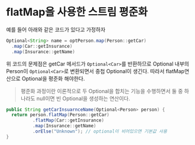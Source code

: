 # flatMap을 사용한 스트림 평준화

예를 들어 아래와 같은 코드가 있다고 가정하자

```java
Optional<String> name = optPerson.map(Person::getCar)
  .map(Car::getInsurance)
  .map(Insurance::getName)
```

위 코드의 문제점은 getCar 메서드가 `Optional<Car>`를 반환하므로 Optional 내부의 Person이 `Optional<Car>`로 변환되면서
중첩 Optional이 생긴다. 따라서 flatMap연산으로 Optional을 평준화 해야한다.

> 평준화 과정이란 이론적으로 두 Optional을 합치는 기능을 수행하면서 둘 중 하나라도 null이면 빈 Optional을 생성하는 연산이다.

```java
public String getCarInsuarnceName(Optional<Person> person) {
  return person.flatMap(Person::getCar)
          .flatMap(Car::getInsurance)
          .map(Insurance::getName)
          .orElse("Unknown"); // optional이 비어있으면 기본값 사용
}
```
